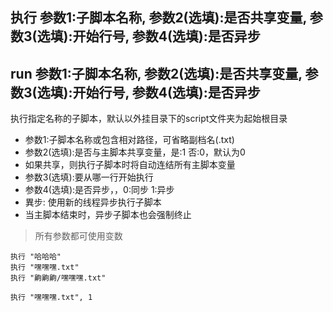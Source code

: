 ## 执行 参数1:子脚本名称, 参数2(选填):是否共享变量, 参数3(选填):开始行号, 参数4(选填):是否异步
## run 参数1:子脚本名称, 参数2(选填):是否共享变量, 参数3(选填):开始行号, 参数4(选填):是否异步
执行指定名称的子脚本，默认以外挂目录下的script文件夹为起始根目录


- 参数1:子脚本名称或包含相对路径，可省略副档名(.txt)
- 参数2(选填):是否与主脚本共享变量，是:1 否:0，默认为0
- 如果共享，则执行子脚本时将自动连结所有主脚本变量
- 参数3(选填):要从哪一行开始执行
- 参数4(选填):是否异步，，0:同步 1:异步
- 異步: 使用新的线程异步执行子脚本
- 当主脚本结束时，异步子脚本也会强制终止


> 所有参数都可使用变数

```
执行 "哈哈哈"
执行 "嘿嘿嘿.txt"
执行 "齁齁齁/嘿嘿嘿.txt"

执行 "嘿嘿嘿.txt", 1

```